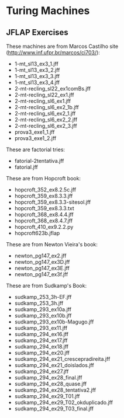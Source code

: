 # Turing Machines

## JFLAP Exercises

These machines are from Marcos Castilho site (http://www.inf.ufpr.br/marcos/ci703/):
 * 1-mt_sl13_ex3_1.jff
 * 1-mt_sl13_ex3_2.jff
 * 1-mt_sl13_ex3_3.jff
 * 1-mt_sl13_ex3_4.jff
 * 2-mt-recling_sl22_ex1comBs.jff
 * 2-mt-recling_sl22_ex1.jff
 * 2-mt-recling_sl6_ex1.jff
 * 2-mt-recling_sl6_ex2_1b.jff
 * 2-mt-recling_sl6_ex2_1.jff
 * 2-mt-recling_sl6_ex2_2.jff
 * 2-mt-recling_sl6_ex2_3.jff
 * prova3_exe1_1.jff
 * prova3_exe1_2.jff
 
These are factorial tries: 
 * fatorial-2tentativa.jff
 * fatorial.jff

These are from Hopcroft book:
 * hopcroft_352_ex8.2.5c.jff
 * hopcroft_359_ex8.3.3.jff
 * hopcroft_359_ex8.3.3-sitesol.jff
 * hopcroft_359_ex8.3.3.txt
 * hopcroft_368_ex8.4.4.jff
 * hopcroft_368_ex8.4.7.jff
 * hopcroft_410_ex9.2.2.py
 * hopcroft623b.jflap

These are from Newton Vieira's book:
 * newton_pg147_ex2.jff
 * newton_pg147_ex3D.jff
 * newton_pg147_ex3E.jff
 * newton_pg147_ex3f.jff

These are from Sudkamp's Book:
 * sudkamp_253_3h-EF.jff
 * sudkamp_253_3h.jff
 * sudkamp_293_ex10a.jff
 * sudkamp_293_ex10b.jff
 * sudkamp_293_ex10b-Magugo.jff
 * sudkamp_293_ex11.jff
 * sudkamp_294_ex16.jff
 * sudkamp_294_ex17.jff
 * sudkamp_294_ex18.jff
 * sudkamp_294_ex20.jff
 * sudkamp_294_ex21_crescepradireita.jff
 * sudkamp_294_ex21_doislados.jff
 * sudkamp_294_ex27.jff
 * sudkamp_294_ex28_final.jff
 * sudkamp_294_ex28_quase.jff
 * sudkamp_294_ex28_tentativa2.jff
 * sudkamp_294_ex29_T01.jff
 * sudkamp_294_ex29_T02_okduplicado.jff
 * sudkamp_294_ex29_T03_final.jff
